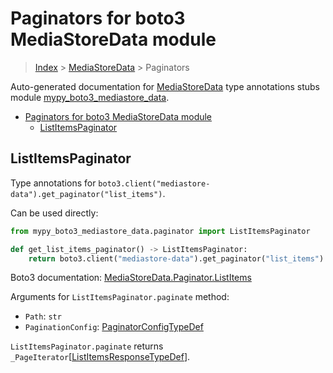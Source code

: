 # Paginators for boto3 MediaStoreData module

> [Index](..) > [MediaStoreData](.) > Paginators

Auto-generated documentation for
[MediaStoreData](https://boto3.amazonaws.com/v1/documentation/api/latest/reference/services/mediastore-data.html#MediaStoreData)
type annotations stubs module
[mypy_boto3_mediastore_data](https://pypi.org/project/mypy-boto3-mediastore-data/).

- [Paginators for boto3 MediaStoreData module](#paginators-for-boto3-mediastoredata-module)
  - [ListItemsPaginator](#listitemspaginator)

## ListItemsPaginator

Type annotations for
`boto3.client("mediastore-data").get_paginator("list_items")`.

Can be used directly:

```python
from mypy_boto3_mediastore_data.paginator import ListItemsPaginator

def get_list_items_paginator() -> ListItemsPaginator:
    return boto3.client("mediastore-data").get_paginator("list_items")
```

Boto3 documentation:
[MediaStoreData.Paginator.ListItems](https://boto3.amazonaws.com/v1/documentation/api/latest/reference/services/mediastore-data.html#MediaStoreData.Paginator.ListItems)

Arguments for `ListItemsPaginator.paginate` method:

- `Path`: `str`
- `PaginationConfig`:
  [PaginatorConfigTypeDef](./type_defs.md#paginatorconfigtypedef)

`ListItemsPaginator.paginate` returns
`_PageIterator`\[[ListItemsResponseTypeDef](./type_defs.md#listitemsresponsetypedef)\].
